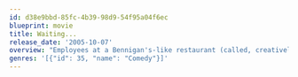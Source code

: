```yaml
---
id: d38e9bbd-85fc-4b39-98d9-54f95a04f6ec
blueprint: movie
title: Waiting...
release_date: '2005-10-07'
overview: "Employees at a Bennigan's-like restaurant (called, creatively enough, Shenanigan's), kill time before their real lives get started. But while they wait, they'll have to deal with picky customers who want their steak cooked to order and enthusiastic managers who want to build the perfect wait staff. Luckily, these employees have effective revenge tactics."
genres: '[{"id": 35, "name": "Comedy"}]'
---
```

